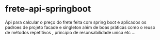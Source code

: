 # frete-api-springboot
Api para calcular o preço do frete feita com spring boot e aplicados os padroes de projeto facade e singleton além de boas práticas como o reuso de métodos repetitivos , principio de resonsabilidade unica etc ...




